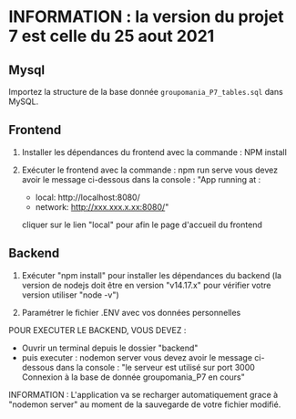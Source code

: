 # INFORMATION : la version du projet 7 est celle du 25 aout  2021
## Mysql
Importez la structure de la base donnée ``groupomania_P7_tables.sql`` dans MySQL. 

## Frontend
1. Installer les dépendances du frontend avec la commande : NPM install
2. Exécuter le frontend avec la commande : npm run serve
vous devez avoir le message ci-dessous dans la console :
    "App running at :
    - local: http://localhost:8080/
    - network: http://xxx.xxx.x.xx:8080/"

    cliquer sur le lien "local" pour afin le page d'accueil du frontend

## Backend
1. Exécuter "npm install" pour installer les dépendances du backend
(la version de nodejs doit être en version "v14.17.x" pour vérifier votre version utiliser "node -v") 

2. Paramétrer le fichier .ENV avec vos données personnelles

POUR EXECUTER LE BACKEND, VOUS DEVEZ :
- Ouvrir un terminal depuis le dossier "backend"
- puis executer : nodemon server
vous devez avoir le message ci-dessous dans la console :
    "le serveur est utilisé sur port 3000
     Connexion à la base de donnée groupomania_P7 en cours"
	
 INFORMATION : L'application va se recharger automatiquement grace à "nodemon server" au moment de la sauvegarde de votre fichier modifié. 